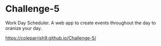 # Challenge-5

Work Day Scheduler.
A web app to create events throughout the day to oranize your day.

https://coleparrish9.github.io/Challenge-5/